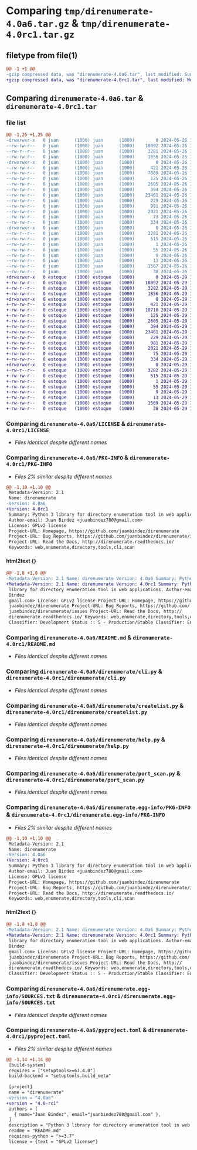 # Comparing `tmp/direnumerate-4.0a6.tar.gz` & `tmp/direnumerate-4.0rc1.tar.gz`

## filetype from file(1)

```diff
@@ -1 +1 @@
-gzip compressed data, was "direnumerate-4.0a6.tar", last modified: Sun May 26 15:50:14 2024, max compression
+gzip compressed data, was "direnumerate-4.0rc1.tar", last modified: Wed May 29 13:13:48 2024, max compression
```

## Comparing `direnumerate-4.0a6.tar` & `direnumerate-4.0rc1.tar`

### file list

```diff
@@ -1,25 +1,25 @@
-drwxrwxr-x   0 juan      (1000) juan      (1000)        0 2024-05-26 15:50:14.919219 direnumerate-4.0a6/
--rw-rw-r--   0 juan      (1000) juan      (1000)    18092 2024-05-26 15:20:14.000000 direnumerate-4.0a6/LICENSE
--rw-r--r--   0 juan      (1000) juan      (1000)     3281 2024-05-26 15:50:14.919219 direnumerate-4.0a6/PKG-INFO
--rw-rw-r--   0 juan      (1000) juan      (1000)     1856 2024-05-26 15:45:06.000000 direnumerate-4.0a6/README.md
-drwxrwxr-x   0 juan      (1000) juan      (1000)        0 2024-05-26 15:50:14.919219 direnumerate-4.0a6/direnumerate/
--rw-rw-r--   0 juan      (1000) juan      (1000)      421 2024-05-26 15:22:27.000000 direnumerate-4.0a6/direnumerate/__init__.py
--rw-rw-r--   0 juan      (1000) juan      (1000)     7889 2024-05-26 15:46:43.000000 direnumerate-4.0a6/direnumerate/__main__.py
--rw-rw-r--   0 juan      (1000) juan      (1000)      125 2024-05-26 15:20:14.000000 direnumerate-4.0a6/direnumerate/banner.py
--rw-rw-r--   0 juan      (1000) juan      (1000)     2605 2024-05-26 15:47:09.000000 direnumerate-4.0a6/direnumerate/cli.py
--rw-rw-r--   0 juan      (1000) juan      (1000)      394 2024-05-26 15:20:14.000000 direnumerate-4.0a6/direnumerate/colors.py
--rw-rw-r--   0 juan      (1000) juan      (1000)    23461 2024-05-26 15:20:14.000000 direnumerate-4.0a6/direnumerate/createlist.py
--rw-rw-r--   0 juan      (1000) juan      (1000)      229 2024-05-26 15:20:14.000000 direnumerate-4.0a6/direnumerate/exceptions.py
--rw-rw-r--   0 juan      (1000) juan      (1000)      981 2024-05-26 15:20:14.000000 direnumerate-4.0a6/direnumerate/help.py
--rw-rw-r--   0 juan      (1000) juan      (1000)     2021 2024-05-26 15:22:27.000000 direnumerate-4.0a6/direnumerate/port_scan.py
--rw-rw-r--   0 juan      (1000) juan      (1000)       73 2024-05-26 15:24:55.000000 direnumerate-4.0a6/direnumerate/version.py
--rw-rw-r--   0 juan      (1000) juan      (1000)      334 2024-05-26 15:20:14.000000 direnumerate-4.0a6/direnumerate/warning.py
-drwxrwxr-x   0 juan      (1000) juan      (1000)        0 2024-05-26 15:50:14.919219 direnumerate-4.0a6/direnumerate.egg-info/
--rw-r--r--   0 juan      (1000) juan      (1000)     3281 2024-05-26 15:50:14.000000 direnumerate-4.0a6/direnumerate.egg-info/PKG-INFO
--rw-rw-r--   0 juan      (1000) juan      (1000)      515 2024-05-26 15:50:14.000000 direnumerate-4.0a6/direnumerate.egg-info/SOURCES.txt
--rw-rw-r--   0 juan      (1000) juan      (1000)        1 2024-05-26 15:50:14.000000 direnumerate-4.0a6/direnumerate.egg-info/dependency_links.txt
--rw-rw-r--   0 juan      (1000) juan      (1000)       55 2024-05-26 15:50:14.000000 direnumerate-4.0a6/direnumerate.egg-info/entry_points.txt
--rw-rw-r--   0 juan      (1000) juan      (1000)        9 2024-05-26 15:50:14.000000 direnumerate-4.0a6/direnumerate.egg-info/requires.txt
--rw-rw-r--   0 juan      (1000) juan      (1000)       13 2024-05-26 15:50:14.000000 direnumerate-4.0a6/direnumerate.egg-info/top_level.txt
--rw-rw-r--   0 juan      (1000) juan      (1000)     1567 2024-05-26 15:25:02.000000 direnumerate-4.0a6/pyproject.toml
--rw-rw-r--   0 juan      (1000) juan      (1000)       38 2024-05-26 15:50:14.919219 direnumerate-4.0a6/setup.cfg
+drwxrwxr-x   0 estoque   (1000) estoque   (1000)        0 2024-05-29 13:13:48.205270 direnumerate-4.0rc1/
+-rw-rw-r--   0 estoque   (1000) estoque   (1000)    18092 2024-05-29 11:49:39.000000 direnumerate-4.0rc1/LICENSE
+-rw-r--r--   0 estoque   (1000) estoque   (1000)     3282 2024-05-29 13:13:48.205270 direnumerate-4.0rc1/PKG-INFO
+-rw-rw-r--   0 estoque   (1000) estoque   (1000)     1856 2024-05-29 11:52:24.000000 direnumerate-4.0rc1/README.md
+drwxrwxr-x   0 estoque   (1000) estoque   (1000)        0 2024-05-29 13:13:48.197270 direnumerate-4.0rc1/direnumerate/
+-rw-rw-r--   0 estoque   (1000) estoque   (1000)      421 2024-05-29 11:52:24.000000 direnumerate-4.0rc1/direnumerate/__init__.py
+-rw-rw-r--   0 estoque   (1000) estoque   (1000)    10710 2024-05-29 13:12:31.000000 direnumerate-4.0rc1/direnumerate/__main__.py
+-rw-rw-r--   0 estoque   (1000) estoque   (1000)      125 2024-05-29 11:49:39.000000 direnumerate-4.0rc1/direnumerate/banner.py
+-rw-rw-r--   0 estoque   (1000) estoque   (1000)     2605 2024-05-29 12:47:49.000000 direnumerate-4.0rc1/direnumerate/cli.py
+-rw-rw-r--   0 estoque   (1000) estoque   (1000)      394 2024-05-29 11:49:39.000000 direnumerate-4.0rc1/direnumerate/colors.py
+-rw-rw-r--   0 estoque   (1000) estoque   (1000)    23461 2024-05-29 11:49:39.000000 direnumerate-4.0rc1/direnumerate/createlist.py
+-rw-rw-r--   0 estoque   (1000) estoque   (1000)      229 2024-05-29 11:49:39.000000 direnumerate-4.0rc1/direnumerate/exceptions.py
+-rw-rw-r--   0 estoque   (1000) estoque   (1000)      981 2024-05-29 11:49:39.000000 direnumerate-4.0rc1/direnumerate/help.py
+-rw-rw-r--   0 estoque   (1000) estoque   (1000)     2021 2024-05-29 12:07:50.000000 direnumerate-4.0rc1/direnumerate/port_scan.py
+-rw-rw-r--   0 estoque   (1000) estoque   (1000)       75 2024-05-29 12:24:09.000000 direnumerate-4.0rc1/direnumerate/version.py
+-rw-rw-r--   0 estoque   (1000) estoque   (1000)      334 2024-05-29 11:49:39.000000 direnumerate-4.0rc1/direnumerate/warning.py
+drwxrwxr-x   0 estoque   (1000) estoque   (1000)        0 2024-05-29 13:13:48.201270 direnumerate-4.0rc1/direnumerate.egg-info/
+-rw-r--r--   0 estoque   (1000) estoque   (1000)     3282 2024-05-29 13:13:47.000000 direnumerate-4.0rc1/direnumerate.egg-info/PKG-INFO
+-rw-rw-r--   0 estoque   (1000) estoque   (1000)      515 2024-05-29 13:13:48.000000 direnumerate-4.0rc1/direnumerate.egg-info/SOURCES.txt
+-rw-rw-r--   0 estoque   (1000) estoque   (1000)        1 2024-05-29 13:13:48.000000 direnumerate-4.0rc1/direnumerate.egg-info/dependency_links.txt
+-rw-rw-r--   0 estoque   (1000) estoque   (1000)       55 2024-05-29 13:13:48.000000 direnumerate-4.0rc1/direnumerate.egg-info/entry_points.txt
+-rw-rw-r--   0 estoque   (1000) estoque   (1000)        9 2024-05-29 13:13:48.000000 direnumerate-4.0rc1/direnumerate.egg-info/requires.txt
+-rw-rw-r--   0 estoque   (1000) estoque   (1000)       13 2024-05-29 13:13:48.000000 direnumerate-4.0rc1/direnumerate.egg-info/top_level.txt
+-rw-rw-r--   0 estoque   (1000) estoque   (1000)     1569 2024-05-29 12:47:52.000000 direnumerate-4.0rc1/pyproject.toml
+-rw-rw-r--   0 estoque   (1000) estoque   (1000)       38 2024-05-29 13:13:48.205270 direnumerate-4.0rc1/setup.cfg
```

### Comparing `direnumerate-4.0a6/LICENSE` & `direnumerate-4.0rc1/LICENSE`

 * *Files identical despite different names*

### Comparing `direnumerate-4.0a6/PKG-INFO` & `direnumerate-4.0rc1/PKG-INFO`

 * *Files 2% similar despite different names*

```diff
@@ -1,10 +1,10 @@
 Metadata-Version: 2.1
 Name: direnumerate
-Version: 4.0a6
+Version: 4.0rc1
 Summary: Python 3 library for directory enumeration tool in web applications.
 Author-email: Juan Bindez <juanbindez780@gmail.com>
 License: GPLv2 license
 Project-URL: Homepage, https://github.com/juanbindez/direnumerate
 Project-URL: Bug Reports, https://github.com/juanbindez/direnumerate/issues
 Project-URL: Read the Docs, http://direnumerate.readthedocs.io/
 Keywords: web,enumerate,directory,tools,cli,scan
```

#### html2text {}

```diff
@@ -1,8 +1,8 @@
-Metadata-Version: 2.1 Name: direnumerate Version: 4.0a6 Summary: Python 3
+Metadata-Version: 2.1 Name: direnumerate Version: 4.0rc1 Summary: Python 3
 library for directory enumeration tool in web applications. Author-email: Juan
 Bindez
 gmail.com> License: GPLv2 license Project-URL: Homepage, https://github.com/
 juanbindez/direnumerate Project-URL: Bug Reports, https://github.com/
 juanbindez/direnumerate/issues Project-URL: Read the Docs, http://
 direnumerate.readthedocs.io/ Keywords: web,enumerate,directory,tools,cli,scan
 Classifier: Development Status :: 5 - Production/Stable Classifier: Environment
```

### Comparing `direnumerate-4.0a6/README.md` & `direnumerate-4.0rc1/README.md`

 * *Files identical despite different names*

### Comparing `direnumerate-4.0a6/direnumerate/cli.py` & `direnumerate-4.0rc1/direnumerate/cli.py`

 * *Files identical despite different names*

### Comparing `direnumerate-4.0a6/direnumerate/createlist.py` & `direnumerate-4.0rc1/direnumerate/createlist.py`

 * *Files identical despite different names*

### Comparing `direnumerate-4.0a6/direnumerate/help.py` & `direnumerate-4.0rc1/direnumerate/help.py`

 * *Files identical despite different names*

### Comparing `direnumerate-4.0a6/direnumerate/port_scan.py` & `direnumerate-4.0rc1/direnumerate/port_scan.py`

 * *Files identical despite different names*

### Comparing `direnumerate-4.0a6/direnumerate.egg-info/PKG-INFO` & `direnumerate-4.0rc1/direnumerate.egg-info/PKG-INFO`

 * *Files 2% similar despite different names*

```diff
@@ -1,10 +1,10 @@
 Metadata-Version: 2.1
 Name: direnumerate
-Version: 4.0a6
+Version: 4.0rc1
 Summary: Python 3 library for directory enumeration tool in web applications.
 Author-email: Juan Bindez <juanbindez780@gmail.com>
 License: GPLv2 license
 Project-URL: Homepage, https://github.com/juanbindez/direnumerate
 Project-URL: Bug Reports, https://github.com/juanbindez/direnumerate/issues
 Project-URL: Read the Docs, http://direnumerate.readthedocs.io/
 Keywords: web,enumerate,directory,tools,cli,scan
```

#### html2text {}

```diff
@@ -1,8 +1,8 @@
-Metadata-Version: 2.1 Name: direnumerate Version: 4.0a6 Summary: Python 3
+Metadata-Version: 2.1 Name: direnumerate Version: 4.0rc1 Summary: Python 3
 library for directory enumeration tool in web applications. Author-email: Juan
 Bindez
 gmail.com> License: GPLv2 license Project-URL: Homepage, https://github.com/
 juanbindez/direnumerate Project-URL: Bug Reports, https://github.com/
 juanbindez/direnumerate/issues Project-URL: Read the Docs, http://
 direnumerate.readthedocs.io/ Keywords: web,enumerate,directory,tools,cli,scan
 Classifier: Development Status :: 5 - Production/Stable Classifier: Environment
```

### Comparing `direnumerate-4.0a6/direnumerate.egg-info/SOURCES.txt` & `direnumerate-4.0rc1/direnumerate.egg-info/SOURCES.txt`

 * *Files identical despite different names*

### Comparing `direnumerate-4.0a6/pyproject.toml` & `direnumerate-4.0rc1/pyproject.toml`

 * *Files 2% similar despite different names*

```diff
@@ -1,14 +1,14 @@
 [build-system]
 requires = ["setuptools>=67.4.0"]
 build-backend = "setuptools.build_meta"
 
 [project]
 name = "direnumerate"
-version = "4.0a6"
+version = "4.0-rc1"
 authors = [
   { name="Juan Bindez", email="juanbindez780@gmail.com" },
 ]
 description = "Python 3 library for directory enumeration tool in web applications."
 readme = "README.md"
 requires-python = ">=3.7"
 license = {text = "GPLv2 license"}
```

